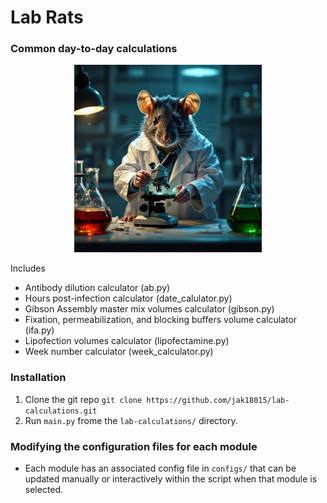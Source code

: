 # Lab Rats
### Common day-to-day calculations


<!-- Centered Image with Specified Width -->
<div style="text-align:center;">
    <img src="images/labrat.jpg" alt="Lab rat image" width="300"/>
</div>


Includes
- Antibody dilution calculator (ab.py)
- Hours post-infection calculator (date_calulator.py)
- Gibson Assembly master mix volumes calculator (gibson.py)
- Fixation, permeabilization, and blocking buffers volume calculator (ifa.py)
- Lipofection volumes calculator (lipofectamine.py)
- Week number calculator (week_calculator.py)

### Installation
1. Clone the git repo `git clone https://github.com/jak18015/lab-calculations.git`
2. Run `main.py` frome the `lab-calculations/` directory.

### Modifying the configuration files for each module
- Each module has an associated config file in `configs/` that can be updated manually or interactively within the script when that module is selected.
